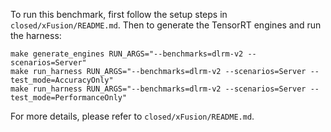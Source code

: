 To run this benchmark, first follow the setup steps in `closed/xFusion/README.md`. Then to generate the TensorRT engines and run the harness:

```
make generate_engines RUN_ARGS="--benchmarks=dlrm-v2 --scenarios=Server"
make run_harness RUN_ARGS="--benchmarks=dlrm-v2 --scenarios=Server --test_mode=AccuracyOnly"
make run_harness RUN_ARGS="--benchmarks=dlrm-v2 --scenarios=Server --test_mode=PerformanceOnly"
```

For more details, please refer to `closed/xFusion/README.md`.